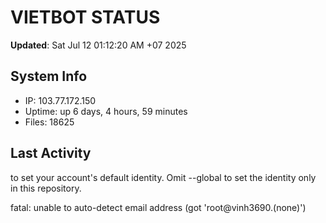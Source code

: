 # VIETBOT STATUS
**Updated**: Sat Jul 12 01:12:20 AM +07 2025

## System Info
- IP: 103.77.172.150
- Uptime: up 6 days, 4 hours, 59 minutes
- Files: 18625

## Last Activity

to set your account's default identity.
Omit --global to set the identity only in this repository.

fatal: unable to auto-detect email address (got 'root@vinh3690.(none)')
